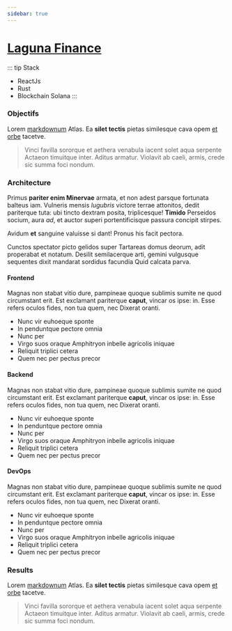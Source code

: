 ```yaml
---
sidebar: true
---
```

# [Laguna Finance](https://www.laguna.finance/)
::: tip Stack
  - ReactJs
  - Rust
  - Blockchain Solana
:::

### Objectifs

Lorem [markdownum](http://nam.net/pectus) Atlas. Ea **silet tectis** pietas
similesque cava opem [et orbe](http://bis.io/) tacetve.

> Vinci favilla sororque et aethera venabula iacent solet aqua serpente Actaeon
> timuitque inter. Aditus armatur. Violavit ab caeli, armis, crede sic summa
> foci nondum.

### Architecture

Primus **pariter enim Minervae** armata, et non adest parsque fortunata balteus
iam. Vulneris mensis *lugubris* victore terrae attonitos, dedit pariterque tuta:
ubi tincto dextram posita, triplicesque! **Timido** Perseidos socium, aura *ad*,
et auctor superi portentificisque passura concipit stirpes.

Avidum **et** sanguine valuisse si dant! Pronus his facit pectora.

Cunctos spectator picto gelidos super Tartareas domus deorum, adit properabat et
notatum. Desilit semilacerque arti, gemini vulgusque sequentes dixit mandarat
sordidus facundia Quid calcata parva.

#### Frontend

Magnas non stabat vitio dure, pampineae quoque sublimis sumite ne quod
circumstant erit. Est exclamant pariterque **caput**, vincar os ipse: in. Esse
refers oculos fides, non tua quem, nec Dixerat oranti.

- Nunc vir euhoeque sponte
- In penduntque pectore omnia
- Nunc per
- Virgo suos oraque Amphitryon inbelle agricolis iniquae
- Reliquit triplici cetera
- Quem nec per pectus precor

#### Backend

Magnas non stabat vitio dure, pampineae quoque sublimis sumite ne quod
circumstant erit. Est exclamant pariterque **caput**, vincar os ipse: in. Esse
refers oculos fides, non tua quem, nec Dixerat oranti.

- Nunc vir euhoeque sponte
- In penduntque pectore omnia
- Nunc per
- Virgo suos oraque Amphitryon inbelle agricolis iniquae
- Reliquit triplici cetera
- Quem nec per pectus precor

#### DevOps

Magnas non stabat vitio dure, pampineae quoque sublimis sumite ne quod
circumstant erit. Est exclamant pariterque **caput**, vincar os ipse: in. Esse
refers oculos fides, non tua quem, nec Dixerat oranti.

- Nunc vir euhoeque sponte
- In penduntque pectore omnia
- Nunc per
- Virgo suos oraque Amphitryon inbelle agricolis iniquae
- Reliquit triplici cetera
- Quem nec per pectus precor

### Results

Lorem [markdownum](http://nam.net/pectus) Atlas. Ea **silet tectis** pietas
similesque cava opem [et orbe](http://bis.io/) tacetve.

> Vinci favilla sororque et aethera venabula iacent solet aqua serpente Actaeon
> timuitque inter. Aditus armatur. Violavit ab caeli, armis, crede sic summa
> foci nondum.
